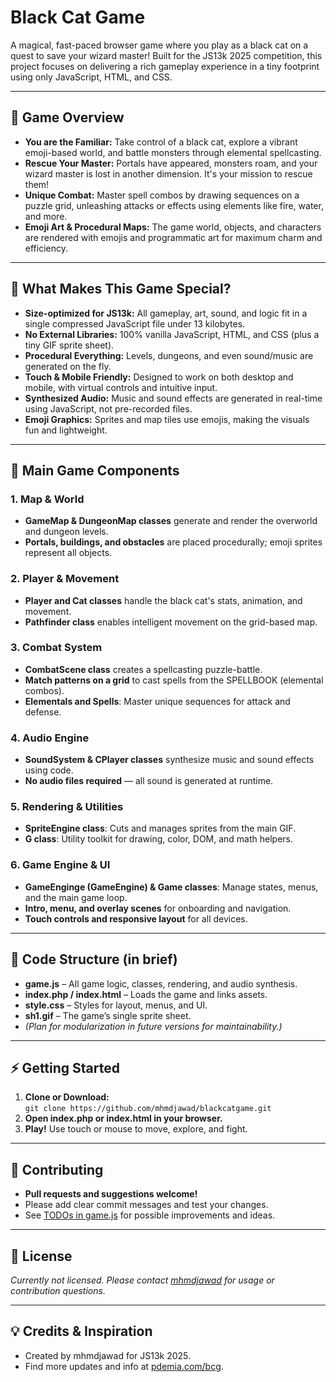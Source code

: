 # Black Cat Game

A magical, fast-paced browser game where you play as a black cat on a quest to save your wizard master! Built for the JS13k 2025 competition, this project focuses on delivering a rich gameplay experience in a tiny footprint using only JavaScript, HTML, and CSS.

---

## 🐾 Game Overview

- **You are the Familiar:** Take control of a black cat, explore a vibrant emoji-based world, and battle monsters through elemental spellcasting.
- **Rescue Your Master:** Portals have appeared, monsters roam, and your wizard master is lost in another dimension. It's your mission to rescue them!
- **Unique Combat:** Master spell combos by drawing sequences on a puzzle grid, unleashing attacks or effects using elements like fire, water, and more.
- **Emoji Art & Procedural Maps:** The game world, objects, and characters are rendered with emojis and programmatic art for maximum charm and efficiency.

---

## 🚀 What Makes This Game Special?

- **Size-optimized for JS13k:** All gameplay, art, sound, and logic fit in a single compressed JavaScript file under 13 kilobytes.
- **No External Libraries:** 100% vanilla JavaScript, HTML, and CSS (plus a tiny GIF sprite sheet).
- **Procedural Everything:** Levels, dungeons, and even sound/music are generated on the fly.
- **Touch & Mobile Friendly:** Designed to work on both desktop and mobile, with virtual controls and intuitive input.
- **Synthesized Audio:** Music and sound effects are generated in real-time using JavaScript, not pre-recorded files.
- **Emoji Graphics:** Sprites and map tiles use emojis, making the visuals fun and lightweight.

---

## 🧩 Main Game Components

### 1. **Map & World**
- **GameMap & DungeonMap classes** generate and render the overworld and dungeon levels.
- **Portals, buildings, and obstacles** are placed procedurally; emoji sprites represent all objects.

### 2. **Player & Movement**
- **Player and Cat classes** handle the black cat's stats, animation, and movement.
- **Pathfinder class** enables intelligent movement on the grid-based map.

### 3. **Combat System**
- **CombatScene class** creates a spellcasting puzzle-battle.
- **Match patterns on a grid** to cast spells from the SPELLBOOK (elemental combos).
- **Elementals and Spells**: Master unique sequences for attack and defense.

### 4. **Audio Engine**
- **SoundSystem & CPlayer classes** synthesize music and sound effects using code.
- **No audio files required** — all sound is generated at runtime.

### 5. **Rendering & Utilities**
- **SpriteEngine class**: Cuts and manages sprites from the main GIF.
- **G class**: Utility toolkit for drawing, color, DOM, and math helpers.

### 6. **Game Engine & UI**
- **GameEnginge (GameEngine) & Game classes**: Manage states, menus, and the main game loop.
- **Intro, menu, and overlay scenes** for onboarding and navigation.
- **Touch controls and responsive layout** for all devices.

---

## 📝 Code Structure (in brief)

- **game.js** – All game logic, classes, rendering, and audio synthesis.
- **index.php / index.html** – Loads the game and links assets.
- **style.css** – Styles for layout, menus, and UI.
- **sh1.gif** – The game’s single sprite sheet.
- *(Plan for modularization in future versions for maintainability.)*

---

## ⚡ Getting Started

1. **Clone or Download:**  
   `git clone https://github.com/mhmdjawad/blackcatgame.git`
2. **Open index.php or index.html in your browser.**
3. **Play!** Use touch or mouse to move, explore, and fight.

---

## 🤝 Contributing

- **Pull requests and suggestions welcome!**
- Please add clear commit messages and test your changes.
- See [TODOs in game.js](game.js) for possible improvements and ideas.

---

## 📄 License

*Currently not licensed. Please contact [mhmdjawad](mailto:mohammad0jawad@gmail.com) for usage or contribution questions.*

---

## 💡 Credits & Inspiration

- Created by mhmdjawad for JS13k 2025.
- Find more updates and info at [pdemia.com/bcg](https://pdemia.com/bcg).